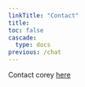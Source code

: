 ```yaml
---
linkTitle: "Contact"
title: 
toc: false
cascade:
  type: docs
previous: /chat
---
```

Contact corey [here](https://formstr.app/#/fill/f5ff29ea0fc13932da373f91dc0030998431f3626476acc8ff8a30bd78bf2c2a)

